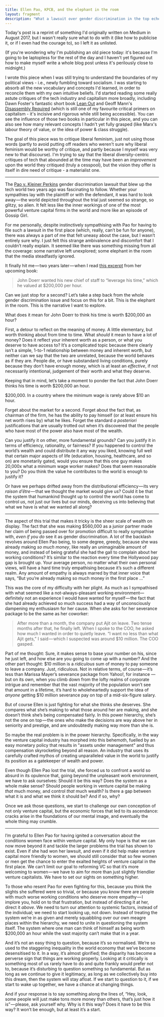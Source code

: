 ```yaml
---
title: Ellen Pao, KPCB, and the elephant in the room
layout: fragment
description: "What a lawsuit over gender discrimination in the top echelons of Silicon Valley reveals about the weakness of liberal feminism."
---
```


Today's post is a reprint of something I'd originally written on Medium in August 2017, but I wasn't really sure what to do with it (like how to publicise it, or if I even had the courage to), so I left it as unlisted.

(If you're wondering why I'm publishing an old piece today: it's because I'm going to be laptopless for the rest of the day and I haven't yet figured out how to make myself write a whole blog post unless it's perilously close to midnight.)

I wrote this piece when I was still trying to understand the boundaries of my political views - i.e., newly fumbling toward socialism. I was starting to absorb all the new vocabulary and concepts I'd learned, in order to reconcile them with my own intuitive beliefs. I'd started reading some really astute critiques of the tech industry and capitalism more broadly, including Dawn Foster's fantastic short book [Lean Out](https://www.goodreads.com/book/show/26025700-lean-out) and Geoff Mann's [Disassembly Required](https://www.goodreads.com/book/show/13592320-disassembly-required) (which is still one of my favourite critical primers on capitalism - it's incisive and rigorous while still being accessible). You can see the influence of those two books in particular in this piece, and you can also see how many relevant concepts I hadn't yet fully grasped (like Marx's labour theory of value, or the idea of power & class struggle).

The goal of this piece was to critique liberal feminism, just not using those words (partly to avoid putting off readers who weren't sure why liberal feminism would be worthy of critique, and partly because I myself was very new to that discourse). I'm trying to say that the liberal diversity-centric critiques of tech that abounded at the time may have been an _improvement_ upon the world they critiqued (truly a cesspool), but the vision they offer is itself in dire need of critique - a materialist one.

***

The [Pao v. Kleiner Perkins](https://en.wikipedia.org/wiki/Pao_v._Kleiner_Perkins) gender discrimination lawsuit that blew up the tech world two years ago was fascinating to follow. Whether your sympathies lay with the plaintiff or with the defendant, it was hard to look away — the world depicted throughout the trial just seemed so strange, so glitzy, so alien. It felt less like the inner workings of one of the most powerful venture capital firms in the world and more like an episode of Gossip Girl.

For me personally, despite instinctively sympathising with Pao for having to file such a lawsuit in the first place (which, really, can’t be fun for anyone), there was always a part of me that felt uneasy about the case, but I wasn’t entirely sure why. I just felt this strange ambivalence and discomfort that I couldn’t really explain. It seemed like there was something missing from all the coverage: some narrative left unexplored; some elephant in the room that the media steadfastly ignored.

It finally hit me — two years later — when I read [this excerpt](https://www.thecut.com/2017/08/ellen-pao-silicon-valley-sexism-reset-excerpt.html) from her upcoming book:

> John Doerr wanted his new chief of staff to “leverage his time,” which he valued at $200,000 per hour.

Can we just stop for a second? Let’s take a step back from the whole gender discrimination issue and focus on this for a bit. This is the elephant in the room. This is the narrative I want to explore.

What does it mean for John Doerr to think his time is worth $200,000 an hour?

First, a detour to reflect on the meaning of money. A little elementary, but worth thinking about from time to time. What _should_ it mean to have a lot of money? Does it reflect your inherent worth as a person, or what you deserve to have access to? It’s a complicated topic because there clearly isn’t a simple, 1-to-1 relationship between money and inherent worth, but neither can we say that the two are unrelated, because the world behaves as if they are. People die, or have substandard living conditions, purely because they don’t have enough money, which is at least an _effective_, if not necessarily intentional, judgement of their worth and what they deserve.

Keeping that in mind, let’s take a moment to ponder the fact that John Doerr thinks his time is worth $200,000 an hour.

$200,000. In a country where the minimum wage is rarely above $10 an hour.

Forget about the market for a second. Forget about the fact that, as chairman of the firm, he has the ability to pay himself (or at least ensure his net worth rises by) what he likes. Forget the standard _a posteriori_ justifications that are usually trotted out when it’s discovered that the people who have most of the power also have most of the wealth.

Can you justify it on other, more fundamental grounds? Can you justify it in terms of efficiency, rationality, or fairness? If you happened to control the world’s wealth and could distribute it any way you liked, knowing full well that certain major aspects of life (education, housing, healthcare, and so on) are monetarily gated, would you ensure that this one guy makes 20,000x what a minimum wage worker makes? Does that seem reasonable to you? Do you think the value he contributes to the world is enough to justify it?

Or have we perhaps drifted away from the distributional efficiency — its very _raison d’être_ — that we thought the market would give us? Could it be that the system that humankind thought up to control the world has come to control _us_, not just our lives but our minds, deceiving us into believing that what we have is what we wanted all along?

***

The aspect of this trial that makes it tricky is the sheer scale of wealth on display. The fact that she was making $560,000 as a junior partner made her claim of being passed over for promotion difficult to really sympathise with, _even if you do_ see it as gender discrimination. A lot of the backlash revolves around Ellen Pao being, to some degree, greedy, because she was already making _so much money_, like really an unimaginable amount of money, and instead of being grateful she had the gall to complain about her working conditions? It’s similar to the reaction every time the Hollywood pay gap is brought up. Your average person, no matter what their own personal views, will have a hard time truly empathising because it’s such a different realm. Any amount of empathy is always marred by that inner voice that says, “But you’re already making so much money in the first place …”

This was the core of my difficulty with her plight. As much as I sympathised with what seemed like a not-always-pleasant working environment— definitely not an experience I would have wanted for myself — the fact that she had already achieved so much success had a way of unconsciously dampening my enthusiasm for her cause. When she asks for her severance package to be the same as her coworker:

> After more than a month, the company put Ajit on leave. Two tense months after that, he finally left. When I spoke to the COO, he asked how much I wanted in order to quietly leave. “I want no less than what Ajit gets,” I said — which I suspected was around $10 million. The COO gasped.

Part of me thought: Sure, it makes sense to base your number on his, since he just left, and how else are you going to come up with a number? And the other part thought: $10 million is a _ridiculous_ sum of money to pay someone to leave a company. Just, ridiculous. Not in relative terms, of course — it’s less than Marissa Mayer’s severance package from Yahoo!, for instance — but on its own, when you climb down from the lofty realms of corporate intrigue and remember that the vast majority of the population won’t see that amount in a lifetime, it’s hard to wholeheartedly support the idea of _anyone_ getting $10 million severance pay on top of a mid-six-figure salary.

But of course Ellen is just fighting for what she thinks she deserves. She compares what she’s making to what those around her are making, and she doesn’t think she’s being compensated fairly. In this power hierarchy, she’s not the one on top — the ones who make the decisions are way above her in seniority and prestige, and are undoubtedly making way more than she is.

So maybe the real problem is in the power hierarchy. Specifically, in the way the venture capital industry has morphed into this behemoth, fuelled by an easy monetary policy that results in "assets under management" and thus compensation skyrocketing beyond all reason. An industry that uses its carefully crafted mythos of creating unparalleled value in the world to justify its position as a gatekeeper of wealth and power.

Even though Ellen Pao lost the trial, she forced us to confront a world so absurd in its opulence that, going beyond the unpleasant work environment, we have to ask ourselves: Should it be this way? Does the system as a whole make sense? Should people working in venture capital be making _that_ much money, and control _that_ much wealth? Is there a gap between what it is and what we think it should be? And if so, why?

Once we ask those questions, we start to challenge our own conception of not only venture capital, but the economic forces that led to its ascendance: cracks arise in the foundations of our mental image, and eventually the whole thing may crumble.

***

I’m grateful to Ellen Pao for having ignited a conversation about the conditions women face within venture capital. My only hope is that we can now move beyond it and tackle the larger problems the trial has shown to exist. Even if she had won her lawsuit, and even if it did help make venture capital more friendly to women, we should still consider that so few women or men get the chance to enter the exalted heights of venture capital in the first place. We can’t limit our goal to reforming VC so that it’s more welcoming to women — we have to aim for more than just slightly friendlier venture capitalists. We have to set our sights on something higher.

To those who resent Pao for even fighting for this, because you think the slights she suffered were so trivial, or because you know there are people with much worse working conditions who deserve more empathy — I implore you, hold on to that frustration, but instead of directing it at her, direct it _above_. We need to turn our attention to systemic factors, instead of the individual; we need to start looking up, not down. Instead of treating the system we’re in as given and merely squabbling over our own meagre places within the hierarchy, we need to unite in questioning the system itself. The system where one man can think of himself as being worth $200,000 an hour while the vast majority can’t make that in a year.

And it’s not an easy thing to question, because it’s so normalised. We’re so used to the staggering inequality in the world economy that we’ve become desensitised to it. In a way, it’s almost glorified; the disparity has become a perverse sign that things are working properly. Looking at it critically is something most of us rarely have to do and quite frankly would prefer not to, because it‘s disturbing to question something so fundamental. But as long as we continue to give it legitimacy, as long as we collectively buy into this dream, then the system will stay afloat. If we start to question to it, if we start to wake up together, we have a chance at changing things.

And if your response is to say something along the lines of, “Hey, look, some people will just make tons more money than others, that’s just how it is” — please, ask yourself why. Why is it this way? Does it have to be this way? It won’t be enough, but at least it’s a start.
